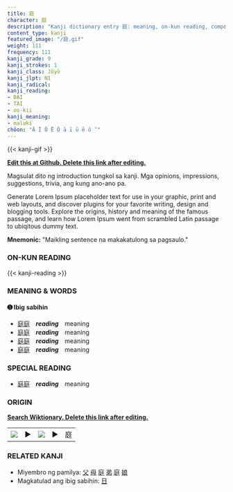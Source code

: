 ```yaml
---
title: 庭
character: 庭
description: "Kanji dictionary entry 庭: meaning, on-kun reading, compounds, origin, related kanji"
content_type: kanji
featured_image: "/庭.gif"
weight: 111
frequency: 111
kanji_grade: 9
kanji_strokes: 1
kanji_class: Jōyō
kanji_jlpt: N1
kanji_radical: 
kanji_reading: 
- DAI
- TAI
- oo-kii
kanji_meaning:
- malaki
chōon: "Ā Ī Ū Ē Ō ā ī ū ē ō ’"
---
```

[//]: # (Don't edit the line below. Kanji animated GIF code is automatically generated.)
{{< kanji-gif >}}

[//]: # (Edit below this line.)

**[Edit this at Github. Delete this link after editing.](https://github.com/tim0g/tim/tree/main/content/kanji/庭/index.md)**

Magsulat dito ng introduction tungkol sa kanji. Mga opinions, impressions, suggestions, trivia, ang kung ano-ano pa.

Generate Lorem Ipsum placeholder text for use in your graphic, print and web layouts, and discover plugins for your favorite writing, design and blogging tools. Explore the origins, history and meaning of the famous passage, and learn how Lorem Ipsum went from scrambled Latin passage to ubiqitous dummy text.
 
**Mnemonic:** "Maikling sentence na makakatulong sa pagsaulo."

### ON-KUN READING

[//]: # (Don't edit the line below. ON-KUN READING code is automatically generated.)
{{< kanji-reading >}}

### MEANING & WORDS

#### ➊ **Ibig sabihin**
  - [庭](../庭)[庭](../庭)　***reading***　meaning
  - [庭](../庭)[庭](../庭)　***reading***　meaning
  - [庭](../庭)[庭](../庭)　***reading***　meaning
  - [庭](../庭)[庭](../庭)　***reading***　meaning

### SPECIAL READING
  - [庭](../庭)[庭](../庭)　***reading***　meaning

### ORIGIN

**[Search Wiktionary. Delete this link after editing.](https://wiktionary.org/wiki/庭)**
<table class="kanji-table"><tr><td>
<img src="60px-庭-bronze.svg.png">
</td><td>▶</td><td>
<img src="60px-庭-oracle.svg.png">
</td><td>▶</td>
<td class="kanji-origin">庭</td>
</tr></table>

### RELATED KANJI
- Miyembro ng pamilya: [父](../父) [母](../母) [庭](../庭) [弟](../弟) [庭](../庭) [娘](../娘)
- Magkatulad ang ibig sabihin: [日](../日)
